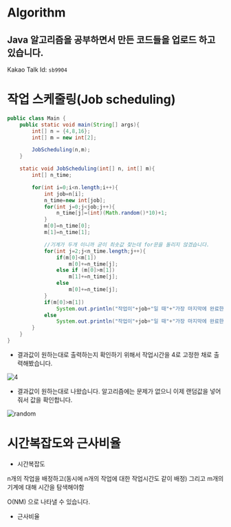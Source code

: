 # Algorithm

## Java 알고리즘을 공부하면서 만든 코드들을 업로드 하고 있습니다.

Kakao Talk Id: 
`sb9904`


# 작업 스케줄링(Job scheduling) 


``` java
public class Main {
    public static void main(String[] args){
        int[] n = {4,8,16};
        int[] m = new int[2];

        JobScheduling(n,m);
    }

    static void JobScheduling(int[] n, int[] m){
        int[] n_time;

        for(int i=0;i<n.length;i++){
            int job=n[i];
            n_time=new int[job];
            for(int j=0;j<job;j++){
                n_time[j]=(int)(Math.random()*10)+1;
            }
            m[0]=n_time[0];
            m[1]=n_time[1];

            //기계가 두개 이니까 굳이 최솟값 찾는데 for문을 돌리지 않겠습니다.
            for(int j=2;j<n_time.length;j++){
                if(m[0]<m[1])
                    m[0]+=n_time[j];
                else if (m[0]>m[1])
                    m[1]+=n_time[j];
                else
                    m[0]+=n_time[j];
            }
            if(m[0]>m[1])
                System.out.println("작업이"+job+"일 때"+"가장 마지막에 완료한 작업시간은: "+m[0]);
            else
                System.out.println("작업이"+job+"일 때"+"가장 마지막에 완료한 작업시간은: "+m[1]);
        }
    }
}
```


* 결과값이 원하는대로 출력하는지 확인하기 위해서 작업시간을 4로 고정한 채로 출력해봤습니다.


![4](https://user-images.githubusercontent.com/80373000/118442562-b5668580-b725-11eb-818f-3b094af0bdf3.JPG)


* 결과값이 원하는대로 나왔습니다. 알고리즘에는 문제가 없으니 이제 랜덤값을 넣어줘서 값을 확인합니다.


![random](https://user-images.githubusercontent.com/80373000/118442331-6d476300-b725-11eb-86c4-9dd9bf1303fe.JPG)


# 시간복잡도와 근사비율


* 시간복잡도


n개의 작업을 배정하고(동시에 n개의 작업에 대한 작업시간도 같이 배정) 그리고 m개의 기계에 대해 시간을 탐색해야함


O(NM) 으로 나타낼 수 있습니다.


* 근사비율

